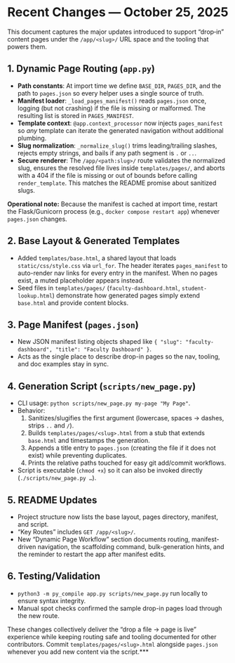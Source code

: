 # Recent Changes — October 25, 2025

This document captures the major updates introduced to support “drop‑in” content pages under the `/app/<slug>/` URL space and the tooling that powers them.

## 1. Dynamic Page Routing (`app.py`)
- **Path constants**: At import time we define `BASE_DIR`, `PAGES_DIR`, and the path to `pages.json` so every helper uses a single source of truth.
- **Manifest loader**: `_load_pages_manifest()` reads `pages.json` once, logging (but not crashing) if the file is missing or malformed. The resulting list is stored in `PAGES_MANIFEST`.
- **Template context**: `@app.context_processor` now injects `pages_manifest` so *any* template can iterate the generated navigation without additional plumbing.
- **Slug normalization**: `_normalize_slug()` trims leading/trailing slashes, rejects empty strings, and bails if any path segment is `.` or `..`.
- **Secure renderer**: The `/app/<path:slug>/` route validates the normalized slug, ensures the resolved file lives inside `templates/pages/`, and aborts with a 404 if the file is missing or out of bounds before calling `render_template`. This matches the README promise about sanitized slugs.

**Operational note:** Because the manifest is cached at import time, restart the Flask/Gunicorn process (e.g., `docker compose restart app`) whenever `pages.json` changes.

## 2. Base Layout & Generated Templates
- Added `templates/base.html`, a shared layout that loads `static/css/style.css` via `url_for`. The header iterates `pages_manifest` to auto-render nav links for every entry in the manifest. When no pages exist, a muted placeholder appears instead.
- Seed files in `templates/pages/` (`faculty-dashboard.html`, `student-lookup.html`) demonstrate how generated pages simply extend `base.html` and provide content blocks.

## 3. Page Manifest (`pages.json`)
- New JSON manifest listing objects shaped like `{ "slug": "faculty-dashboard", "title": "Faculty Dashboard" }`.
- Acts as the single place to describe drop-in pages so the nav, tooling, and doc examples stay in sync.

## 4. Generation Script (`scripts/new_page.py`)
- CLI usage: `python scripts/new_page.py my-page "My Page"`.
- Behavior:
  1. Sanitizes/slugifies the first argument (lowercase, spaces → dashes, strips `..` and `/`).
  2. Builds `templates/pages/<slug>.html` from a stub that extends `base.html` and timestamps the generation.
  3. Appends a title entry to `pages.json` (creating the file if it does not exist) while preventing duplicates.
  4. Prints the relative paths touched for easy git add/commit workflows.
- Script is executable (`chmod +x`) so it can also be invoked directly (`./scripts/new_page.py …`).

## 5. README Updates
- Project structure now lists the base layout, pages directory, manifest, and script.
- “Key Routes” includes `GET /app/<slug>/`.
- New “Dynamic Page Workflow” section documents routing, manifest-driven navigation, the scaffolding command, bulk-generation hints, and the reminder to restart the app after manifest edits.

## 6. Testing/Validation
- `python3 -m py_compile app.py scripts/new_page.py` run locally to ensure syntax integrity.
- Manual spot checks confirmed the sample drop-in pages load through the new route.

These changes collectively deliver the “drop a file → page is live” experience while keeping routing safe and tooling documented for other contributors. Commit `templates/pages/<slug>.html` alongside `pages.json` whenever you add new content via the script.***

